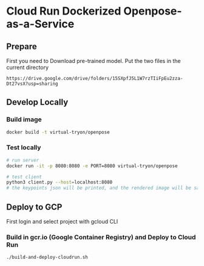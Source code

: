 # Cloud Run Dockerized Openpose-as-a-Service

## Prepare

First you need to Download pre-trained model. Put the two files in the current directory

```
https://drive.google.com/drive/folders/15SXpfJ5L1W7rzTIiFpEu2zza-Dt27vsX?usp=sharing
```

## Develop Locally

### Build image

```bash
docker build -t virtual-tryon/openpose
```


### Test locally

```bash
# run server
docker run -it -p 8080:8080 -e PORT=8080 virtual-tryon/openpose

# test client
python3 client.py --host=localhost:8080
# the keypoints json will be printed, and the rendered image will be saved to rendered.png
```


## Deploy to GCP

First login and select project with gcloud CLI


### Build in gcr.io (Google Container Registry) and Deploy to Cloud Run

```bash
./build-and-deploy-cloudrun.sh
```

